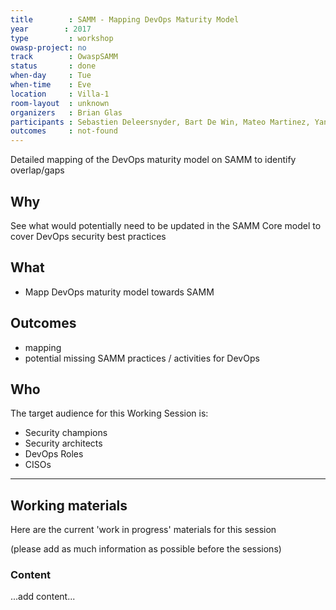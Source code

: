 ```yaml
---
title        : SAMM - Mapping DevOps Maturity Model
year		: 2017
type         : workshop
owasp-project: no
track        : OwaspSAMM
status       : done
when-day     : Tue
when-time    : Eve
location     : Villa-1
room-layout  : unknown
organizers   : Brian Glas
participants : Sebastien Deleersnyder, Bart De Win, Mateo Martinez, Yan Kravchenko, Viktor Lindstrom, Fabien Thalgott, Timo Pagel
outcomes     : not-found
---
```


Detailed mapping of the DevOps maturity model on SAMM to identify overlap/gaps

## Why

See what would potentially need to be updated in the SAMM Core model to cover DevOps security best practices

## What

- Mapp DevOps maturity model towards SAMM

## Outcomes

- mapping
- potential missing SAMM practices / activities for DevOps
## Who

The target audience for this Working Session is:

- Security champions
- Security architects
- DevOps Roles
- CISOs

---

## Working materials

Here are the current 'work in progress' materials for this session

(please add as much information as possible before the sessions)

### Content

...add content...
